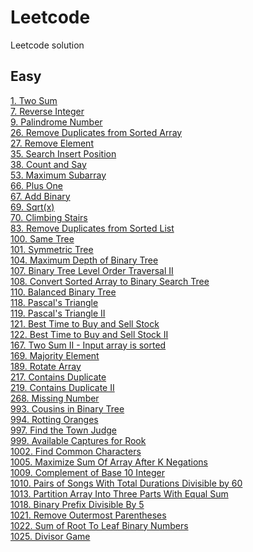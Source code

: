 # Leetcode
Leetcode solution<br/>
## Easy
[1. Two Sum](./easy/1.%20Two%20Sum.md)<br/>
[7. Reverse Integer](./easy/7.%20Reverse%20Integer.md)<br/>
[9. Palindrome Number](./easy/9.%20Palindrome%20Number.md)<br/>
[26. Remove Duplicates from Sorted Array](./easy/26.%20Remove%20Duplicates%20from%20Sorted%20Array.md)<br/>
[27. Remove Element](./easy/27.%20Remove%20Element.md)<br/>
[35. Search Insert Position](./easy/35.%20Search%20Insert%20Position.md)<br/>
[38. Count and Say](./easy/38.%20Count%20and%20Say.md)<br/>
[53. Maximum Subarray](./easy/53.%20Maximum%20Subarray.md)<br/>
[66. Plus One](./easy/66.%20Plus%20One.md)<br/>
[67. Add Binary](./easy/67.%20Add%20Binary.md)<br/>
[69. Sqrt(x)](./easy/69.%20Sqrt(x).md)<br/>
[70. Climbing Stairs](./easy/70.%20Climbing%20Stairs.md)<br/>
[83. Remove Duplicates from Sorted List](./easy/83.%20Remove%20Duplicates%20from%20Sorted%20List.md)<br/>
[100. Same Tree](./easy/100.%20Same%20Tree.md)<br/>
[101. Symmetric Tree](./easy/101.%20Symmetric%20Tree.md)<br/>
[104. Maximum Depth of Binary Tree](./easy/104.%20Maximum%20Depth%20of%20Binary%20Tree.md)<br/>
[107. Binary Tree Level Order Traversal II](./easy/107.%20Binary%20Tree%20Level%20Order%20Traversal%20II.md)<br/>
[108. Convert Sorted Array to Binary Search Tree](./easy/108.%20Convert%20Sorted%20Array%20to%20Binary%20Search%20Tree.md)<br/>
[110. Balanced Binary Tree](./easy/110.%20Balanced%20Binary%20Tree.md)<br/>
[118. Pascal's Triangle](./easy/118.%20Pascal's%20Triangle.md)<br/>
[119. Pascal's Triangle II](./easy/119.%20Pascal's%20Triangle%20II.md)<br/>
[121. Best Time to Buy and Sell Stock](./easy/121.%20Best%20Time%20to%20Buy%20and%20Sell%20Stock.md)<br/>
[122. Best Time to Buy and Sell Stock II](./easy/122.%20Best%20Time%20to%20Buy%20and%20Sell%20Stock%20II.md)<br/>
[167. Two Sum II - Input array is sorted](./easy/167.%20Two%20Sum%20II%20-%20Input%20array%20is%20sorted.md)<br/>
[169. Majority Element](./easy/169.%20Majority%20Element.md)<br/>
[189. Rotate Array](./easy/189.%20Rotate%20Array.md)<br/>
[217. Contains Duplicate](./easy/217.%20Contains%20Duplicate.md)<br/>
[219. Contains Duplicate II](./easy/219.%20Contains%20Duplicate%20II.md)<br/>
[268. Missing Number](./easy/268.%20Missing%20Number.md)<br/>
[993. Cousins in Binary Tree](./easy/993.%20Cousins%20in%20Binary%20Tree.md)<br/>
[994. Rotting Oranges](./easy/994.%20Rotting%20Oranges.md)<br/>
[997. Find the Town Judge](./easy/997.%20Find%20the%20Town%20Judge.md)<br/>
[999. Available Captures for Rook](./easy/999.%20Available%20Captures%20for%20Rook.md)<br/>
[1002. Find Common Characters](./easy/1002.%20Find%20Common%20Characters.md)<br/>
[1005. Maximize Sum Of Array After K Negations](./easy/1005.%20Maximize%20Sum%20Of%20Array%20After%20K%20Negations.md)<br/>
[1009. Complement of Base 10 Integer](./easy/1009.%20Complement%20of%20Base%2010%20Integer.md)<br/>
[1010. Pairs of Songs With Total Durations Divisible by 60](./easy/1010.%20Pairs%20of%20Songs%20With%20Total%20Durations%20Divisible%20by%2060.md)<br/>
[1013. Partition Array Into Three Parts With Equal Sum](./easy/1013.%20Partition%20Array%20Into%20Three%20Parts%20With%20Equal%20Sum.md)<br/>
[1018. Binary Prefix Divisible By 5](./easy/1018.%20Binary%20Prefix%20Divisible%20By%205.md)<br/>
[1021. Remove Outermost Parentheses](./easy/1021.%20Remove%20Outermost%20Parentheses.md)<br/>
[1022. Sum of Root To Leaf Binary Numbers](./easy/1022.%20Sum%20of%20Root%20To%20Leaf%20Binary%20Numbers.md)<br/>
[1025. Divisor Game](./easy/1025.%20Divisor%20Game.md)<br/>
